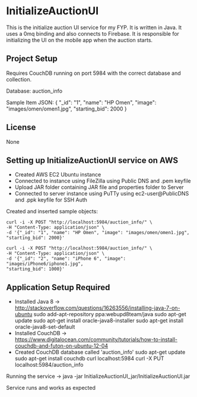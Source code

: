 # InitializeAuctionUI
This is the initialize auction UI service for my FYP. It is written in Java. It uses a 0mq binding and also connects to
Firebase. It is responsible for initializing the UI on the mobile app when the auction starts.

## Project Setup

Requires CouchDB running on port 5984 with the correct database and collection.

Database: auction_info

Sample Item JSON: {
    "_id": "1",
    "name": "HP Omen",
    "image": "images/omen/omen1.jpg",
    "starting_bid": 2000
  }

## License

None

## Setting up InitializeAuctionUI service on AWS

- Created AWS EC2 Ubuntu instance
- Connected to instance using FileZilla using Public DNS and .pem keyfile
- Upload JAR folder containing JAR file and properties folder to Server
- Connected to server instance using PuTTy using ec2-user@PublicDNS and .ppk keyfile for SSH Auth

Created and inserted sample objects:

    curl -i -X POST "http://localhost:5984/auction_info/" \
	-H "Content-Type: application/json" \
	-d '{"_id": "1", "name": "HP Omen", "image": "images/omen/omen1.jpg", "starting_bid": 2000}'

	curl -i -X POST "http://localhost:5984/auction_info/" \
	-H "Content-Type: application/json" \
	-d '{"_id": "2", "name": "iPhone 6", "image": "images/iPhone6/iphone1.jpg",
	"starting_bid": 1000}'

## Application Setup Required

- Installed Java 8 -> http://stackoverflow.com/questions/16263556/installing-java-7-on-ubuntu
	  sudo add-apt-repository ppa:webupd8team/java
	  sudo apt-get update
	  sudo apt-get install oracle-java8-installer
	  sudo apt-get install oracle-java8-set-default
- Installed CouchDB -> https://www.digitalocean.com/community/tutorials/how-to-install-couchdb-and-futon-on-ubuntu-12-04
- Created CouchDB database called 'auction_info'
    sudo apt-get update
	  sudo apt-get install couchdb
	  curl localhost:5984
	  curl -X PUT localhost:5984/auction_info

Running the service -> java -jar InitializeAuctionUI_jar/InitializeAuctionUI.jar

Service runs and works as expected
